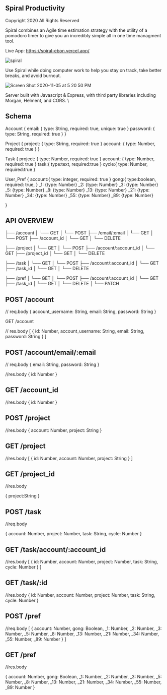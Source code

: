 ## Spiral Productivity

Copyright 2020 All Rights Reserved

Spiral combines an Agile time estimation strategy with the utility of a pomodoro timer to give you an incredibly simple all in one time managment tool. 

Live App: https://spiral-ebon.vercel.app/

![spiral](https://user-images.githubusercontent.com/8163492/98314565-177e4b00-1f8b-11eb-880f-4965583d0cca.png)


Use Spiral while doing computer work to help you stay on track, take better breaks, and avoid burnout. 

![Screen Shot 2020-11-05 at 5 20 50 PM](https://user-images.githubusercontent.com/8163492/98314634-45638f80-1f8b-11eb-98f7-2d359b5c39d1.png)

Server built with Javascript & Express, with third party libraries including Morgan, Helment, and CORS. \



## Schema

Account
{
  email: {
    type: String,
    required: true,
    unique: true
  }
   password: {
    type: String,
    required: true
  }
}

Project 
{
  project: {
   type: String,
   required: true
  }
  account: {
   type: Number,
   required: true
  }
}

Task 
{
  project: {
   type: Number,
   required: true
  }
  account: {
   type: Number,
   required: true
  }
  task:{
   type:text,
   required:true
  }
  cycle:{
   type: Number,
   required:true
}

User_Pref
{
 account:{
 type: integer,
 required: true
 } 
 gong:{
 type:boolean,
 required: true,
 } 
  _1: {type: Number}
  _2: {type: Number}
  _3: {type: Number}
  _5: {type: Number}
  _8: {type: Number}
  _13: {type: Number}
  _21: {type: Number}
  _34: {type: Number}
  _55: {type: Number}
  _89: {type: Number}
  
 }
 
 
## API OVERVIEW

├── /account
│   └── GET
│   └── POST
├── /email/:email
│   └── GET
│   └── POST
├── /account_id
│   └── GET
│   └── DELETE

├── /project
│   └── GET
│   └── POST
├── /account/:account_id
│   └── GET
├── /project_id
│   └── GET
│   └── DELETE

├── /task
│   └── GET
│   └── POST
├── /account/:account_id
│   └── GET
├── /task_id
│   └── GET
│   └── DELETE

├── /pref
│   └── GET
│   └── POST
├── /account/:account_id
│   └── GET
├── /task_id
│   └── GET
│   └── DELETE
│   └── PATCH



## POST /account

// req.body
{
  account_username: String,
  email: String,
  password: String
}

GET /account

// res.body
[
  {
    id: Number,
    account_username: String,
    email: String,
    password: String
  }
]



## POST /account/email/:email

// req.body 
{
  email: String,
  password: String
}

//res.body
{
  id: Number
}
 
 
  
## GET /account_id

//res.body
{
  id: Number
}



## POST /project

//res.body
{
 account: Number,
 project: String
}


## GET /project

//res.body
[
  {
    id: Number,
    account: Number,
    project: String
  }
]


## GET /project_id
//res.body

{
  project:String
}

## POST /task
//req.body

{
    account: Number,
    project: Number,
    task: String,
    cycle: Number
}

## GET /task/account/:account_id
//res.body
[
  {
    id: Number,
    account: Number,
    project: Number,
    task: String,
    cycle: Number
   }
]


## GET /task/:id
//res.body
  {
    id: Number,
    account: Number,
    project: Number,
    task: String,
    cycle: Number
   }
   
   
 ## POST /pref
 //req.body
 [
   {
      account: Number,
      gong: Boolean,
      _1: Number,
      _2: Number,
      _3: Number,
      _5: Number,
      _8: Number,
      _13: Number,
      _21: Number,
      _34: Number,
      _55: Number,
      _89: Number
    }
  ]
 
 
 ## GET /pref
 //res.body
 
 {
    account: Number,
    gong: Boolean,
    _1: Number,
    _2: Number,
    _3: Number,
    _5: Number,
    _8: Number,
    _13: Number,
    _21: Number,
    _34: Number,
    _55: Number,
    _89: Number
  }
 


